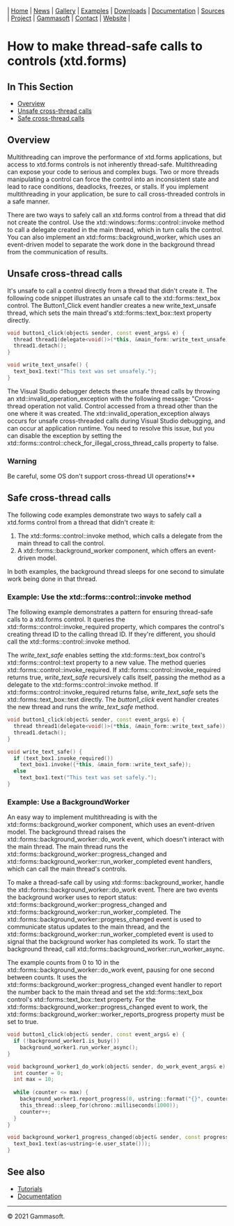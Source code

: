 | [Home](home.md) | [News](news.md) | [Gallery](gallery.md) | [Examples](examples.md) | [Downloads](downloads.md) | [Documentation](documentation.md) | [Sources](https://github.com/gammasoft71/xtd) | [Project](https://sourceforge.net/projects/xtdpro/) | [Gammasoft](gammasoft.md)  | [Contact](contact.md) | [Website](https://gammasoft71.wixsite.com/xtdpro) |

# How to make thread-safe calls to controls (xtd.forms)

## In This Section

* [Overview](#overview)
* [Unsafe cross-thread calls](#unsafe-cross-thread-calls)
* [Safe cross-thread calls](#safe-cross-thread-calls)

## Overview

Multithreading can improve the performance of xtd.forms applications, but access to xtd.forms controls is not inherently thread-safe.
Multithreading can expose your code to serious and complex bugs.
Two or more threads manipulating a control can force the control into an inconsistent state and lead to race conditions, deadlocks, freezes, or stalls.
If you implement multithreading in your application, be sure to call cross-threaded controls in a safe manner.

There are two ways to safely call an xtd.forms control from a thread that did not create the control.
Use the xtd::windows::forms::control::invoke method to call a delegate created in the main thread, which in turn calls the control.
You can also implement an xtd::forms::background_worker, which uses an event-driven model to separate the work done in the background thread from the communication of results.

## Unsafe cross-thread calls

It's unsafe to call a control directly from a thread that didn't create it.
The following code snippet illustrates an unsafe call to the xtd::forms::text_box control.
The Button1_Click event handler creates a new write_text_unsafe thread, which sets the main thread's xtd::forms::text_box::text property directly.

```c++
void button1_click(object& sender, const event_args& e) {
  thread thread1(delegate<void()>(*this, &main_form::write_text_unsafe));
  thread1.detach();
}

void write_text_unsafe() {
  text_box1.text("This text was set unsafely.");
}
```

The Visual Studio debugger detects these unsafe thread calls by throwing an xtd::invalid_operation_exception with the following message: "Cross-thread operation not valid.
Control accessed from a thread other than the one where it was created.
The xtd::invalid_operation_exception always occurs for unsafe cross-threaded calls during Visual Studio debugging, and can occur at application runtime.
You need to resolve this issue, but you can disable the exception by setting the xtd::forms::control::check_for_illegal_cross_thread_calls property to false.

### Warning

Be careful, some OS don't support cross-thread UI operations!**

## Safe cross-thread calls

The following code examples demonstrate two ways to safely call a xtd.forms control from a thread that didn't create it:
1. The xtd::forms::control::invoke method, which calls a delegate from the main thread to call the control.
2. A xtd::forms::background_worker component, which offers an event-driven model.

In both examples, the background thread sleeps for one second to simulate work being done in that thread.

### Example: Use the xtd::forms::control::invoke method

The following example demonstrates a pattern for ensuring thread-safe calls to a xtd.forms control. It queries the xtd::forms::control::invoke_required property, which compares the control's creating thread ID to the calling thread ID. If they're different, you should call the xtd::forms::control::invoke method.

The *write_text_safe* enables setting the xtd::forms::text_box control's xtd::forms::control::text property to a new value. The method queries xtd::forms::control::invoke_required. If xtd::forms::control::invoke_required returns true, *write_text_safe* recursively calls itself, passing the method as a delegate to the xtd::forms::control::invoke method. If xtd::forms::control::invoke_required returns false, *write_text_safe* sets the xtd::forms::text_box::text directly. The *button1_click* event handler creates the new thread and runs the *write_text_safe* method.

```c++
void button1_click(object& sender, const event_args& e) {
  thread thread1(delegate<void()>(*this, &main_form::write_text_safe));
  thread1.detach();
}

void write_text_safe() {
  if (text_box1.invoke_required())
    text_box1.invoke({*this, &main_form::write_text_safe});
  else
    text_box1.text("This text was set safely.");
}
```

### Example: Use a BackgroundWorker

An easy way to implement multithreading is with the xtd::forms::background_worker component, which uses an event-driven model. The background thread raises the xtd::forms::background_worker::do_work event, which doesn't interact with the main thread. The main thread runs the xtd::forms::background_worker::progress_changed and xtd::forms::background_worker::run_worker_completed event handlers, which can call the main thread's controls.

To make a thread-safe call by using xtd::forms::background_worker, handle the xtd::forms::background_worker::do_work event. There are two events the background worker uses to report status: xtd::forms::background_worker::progress_changed and xtd::forms::background_worker::run_worker_completed. The xtd::forms::background_worker::progress_changed event is used to communicate status updates to the main thread, and the xtd::forms::background_worker::run_worker_completed event is used to signal that the background worker has completed its work. To start the background thread, call xtd::forms::background_worker::run_worker_async.

The example counts from 0 to 10 in the xtd::forms::background_worker::do_work event, pausing for one second between counts. It uses the xtd::forms::background_worker::progress_changed event handler to report the number back to the main thread and set the xtd::forms::text_box control's xtd::forms::text_box::text property. For the xtd::forms::background_worker::progress_changed event to work, the xtd::forms::background_worker::worker_reports_progress property must be set to true.

```c++
void button1_click(object& sender, const event_args& e) {
  if (!background_worker1.is_busy())
    background_worker1.run_worker_async();
}

void background_worker1_do_work(object& sender, do_work_event_args& e) {
  int counter = 0;
  int max = 10;
  
  while (counter <= max) {
    background_worker1.report_progress(0, ustring::format("{}", counter));
    this_thread::sleep_for(chrono::milliseconds(1000));
    counter++;
  }
}

void background_worker1_progress_changed(object& sender, const progress_changed_event_args& e) {
  text_box1.text(as<ustring>(e.user_state()));
}
```

## See also

* [Tutorials](tutorials.md)
* [Documentation](documentation.md)

______________________________________________________________________________________________

© 2021 Gammasoft.
